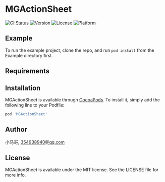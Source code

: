 # MGActionSheet

[![CI Status](https://img.shields.io/travis/小马哥/MGActionSheet.svg?style=flat)](https://travis-ci.org/小马哥/MGActionSheet)
[![Version](https://img.shields.io/cocoapods/v/MGActionSheet.svg?style=flat)](https://cocoapods.org/pods/MGActionSheet)
[![License](https://img.shields.io/cocoapods/l/MGActionSheet.svg?style=flat)](https://cocoapods.org/pods/MGActionSheet)
[![Platform](https://img.shields.io/cocoapods/p/MGActionSheet.svg?style=flat)](https://cocoapods.org/pods/MGActionSheet)

## Example

To run the example project, clone the repo, and run `pod install` from the Example directory first.

## Requirements

## Installation

MGActionSheet is available through [CocoaPods](https://cocoapods.org). To install
it, simply add the following line to your Podfile:

```ruby
pod 'MGActionSheet'
```

## Author

小马哥, 354938940@qq.com

## License

MGActionSheet is available under the MIT license. See the LICENSE file for more info.
